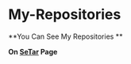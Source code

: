 # My-Repositories

**You Can See My Repositories **

**On <a href="https://github.com/SeTar-Bot">SeTar</a> Page**
